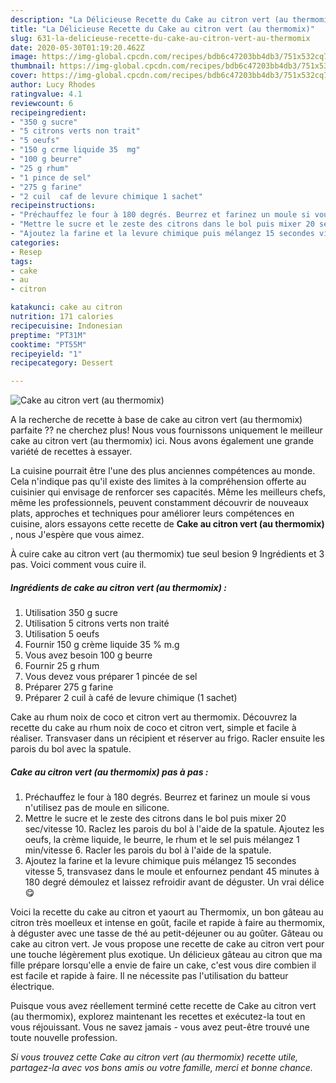 ```yaml
---
description: "La Délicieuse Recette du Cake au citron vert (au thermomix)"
title: "La Délicieuse Recette du Cake au citron vert (au thermomix)"
slug: 631-la-delicieuse-recette-du-cake-au-citron-vert-au-thermomix
date: 2020-05-30T01:19:20.462Z
image: https://img-global.cpcdn.com/recipes/bdb6c47203bb4db3/751x532cq70/cake-au-citron-vert-au-thermomix-photo-principale-de-la-recette.jpg
thumbnail: https://img-global.cpcdn.com/recipes/bdb6c47203bb4db3/751x532cq70/cake-au-citron-vert-au-thermomix-photo-principale-de-la-recette.jpg
cover: https://img-global.cpcdn.com/recipes/bdb6c47203bb4db3/751x532cq70/cake-au-citron-vert-au-thermomix-photo-principale-de-la-recette.jpg
author: Lucy Rhodes
ratingvalue: 4.1
reviewcount: 6
recipeingredient:
- "350 g sucre"
- "5 citrons verts non trait"
- "5 oeufs"
- "150 g crme liquide 35  mg"
- "100 g beurre"
- "25 g rhum"
- "1 pince de sel"
- "275 g farine"
- "2 cuil  caf de levure chimique 1 sachet"
recipeinstructions:
- "Préchauffez le four à 180 degrés. Beurrez et farinez un moule si vous n&#39;utilisez pas de moule en silicone."
- "Mettre le sucre et le zeste des citrons dans le bol puis mixer 20 sec/vitesse 10. Raclez les parois du bol à l&#39;aide de la spatule. Ajoutez les oeufs, la crème liquide, le beurre, le rhum et le sel puis mélangez 1 min/vitesse 6. Racler les parois du bol à l&#39;aide de la spatule."
- "Ajoutez la farine et la levure chimique puis mélangez 15 secondes vitesse 5, transvasez dans le moule et enfournez pendant 45 minutes à 180 degré démoulez et laissez refroidir avant de déguster. Un vrai délice 😋"
categories:
- Resep
tags:
- cake
- au
- citron

katakunci: cake au citron 
nutrition: 171 calories
recipecuisine: Indonesian
preptime: "PT31M"
cooktime: "PT55M"
recipeyield: "1"
recipecategory: Dessert

---
```



![Cake au citron vert (au thermomix)](https://img-global.cpcdn.com/recipes/bdb6c47203bb4db3/751x532cq70/cake-au-citron-vert-au-thermomix-photo-principale-de-la-recette.jpg)

A la recherche de recette à base de cake au citron vert (au thermomix) parfaite ?? ne cherchez plus! Nous vous fournissons uniquement le meilleur cake au citron vert (au thermomix) ici. Nous avons également une grande variété de recettes à essayer.

La cuisine pourrait être l'une des plus anciennes compétences au monde. Cela n'indique pas qu'il existe des limites à la compréhension offerte au cuisinier qui envisage de renforcer ses capacités. Même les meilleurs chefs, même les professionnels, peuvent constamment découvrir de nouveaux plats, approches et techniques pour améliorer leurs compétences en cuisine, alors essayons cette recette de <strong> Cake au citron vert (au thermomix) </strong>, nous J'espère que vous aimez.

<!--inarticleads1-->

À cuire cake au citron vert (au thermomix) tue seul besion 9 Ingrédients et 3 pas. Voici comment vous cuire il.

##### Ingrédients de cake au citron vert (au thermomix) :

1. Utilisation 350 g sucre
1. Utilisation 5 citrons verts non traité
1. Utilisation 5 oeufs
1. Fournir 150 g crème liquide 35 % m.g
1. Vous avez besoin 100 g beurre
1. Fournir 25 g rhum
1. Vous devez vous préparer 1 pincée de sel
1. Préparer 275 g farine
1. Préparer 2 cuil à café de levure chimique (1 sachet)


Cake au rhum noix de coco et citron vert au thermomix. Découvrez la recette du cake au rhum noix de coco et citron vert, simple et facile à réaliser. Transvaser dans un récipient et réserver au frigo. Racler ensuite les parois du bol avec la spatule. 

<!--inarticleads2-->

##### Cake au citron vert (au thermomix) pas à pas :

1. Préchauffez le four à 180 degrés. Beurrez et farinez un moule si vous n&#39;utilisez pas de moule en silicone.
1. Mettre le sucre et le zeste des citrons dans le bol puis mixer 20 sec/vitesse 10. Raclez les parois du bol à l&#39;aide de la spatule. Ajoutez les oeufs, la crème liquide, le beurre, le rhum et le sel puis mélangez 1 min/vitesse 6. Racler les parois du bol à l&#39;aide de la spatule.
1. Ajoutez la farine et la levure chimique puis mélangez 15 secondes vitesse 5, transvasez dans le moule et enfournez pendant 45 minutes à 180 degré démoulez et laissez refroidir avant de déguster. Un vrai délice 😋


Voici la recette du cake au citron et yaourt au Thermomix, un bon gâteau au citron très moelleux et intense en goût, facile et rapide à faire au thermomix, à déguster avec une tasse de thé au petit-déjeuner ou au goûter. Gâteau ou cake au citron vert. Je vous propose une recette de cake au citron vert pour une touche légèrement plus exotique. Un délicieux gâteau au citron que ma fille prépare lorsqu&#39;elle a envie de faire un cake, c&#39;est vous dire combien il est facile et rapide à faire. Il ne nécessite pas l&#39;utilisation du batteur électrique. 

<!--inarticleads1-->

<p>
Puisque vous avez réellement terminé cette recette de Cake au citron vert (au thermomix), explorez maintenant les recettes et exécutez-la tout en vous réjouissant. Vous ne savez jamais - vous avez peut-être trouvé une toute nouvelle profession.
</p>

<p>
<i>Si vous trouvez cette Cake au citron vert (au thermomix) recette utile, partagez-la avec vos bons amis ou votre famille, merci et bonne chance.</i>
</p>
